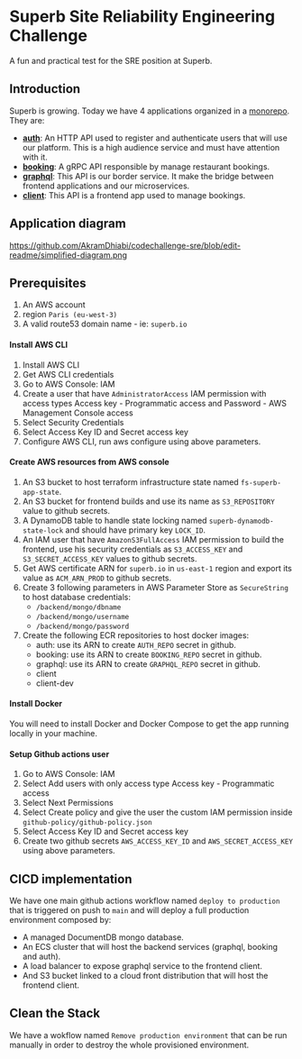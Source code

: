 # Superb Site Reliability Engineering Challenge

A fun and practical test for the SRE position at Superb.

## Introduction

Superb is growing. Today we have 4 applications organized in a [monorepo](https://en.wikipedia.org/wiki/Monorepo). They are:

- **[auth](./auth/)**: An HTTP API used to register and authenticate users that will use our platform. This is a high audience service and must have attention with it.
- **[booking](./booking/)**: A gRPC API responsible by manage restaurant bookings.
- **[graphql](./graphql/)**: This API is our border service. It make the bridge between frontend applications and our microservices.
- **[client](./client/)**: This API is a frontend app used to manage bookings.

## Application diagram

https://github.com/AkramDhiabi/codechallenge-sre/blob/edit-readme/simplified-diagram.png


## Prerequisites

1. An AWS account
2. region `Paris (eu-west-3)`
3. A valid route53 domain name - ie: `superb.io`

#### Install AWS CLI
1. Install AWS CLI
2. Get AWS CLI credentials
3. Go to AWS Console: IAM
4. Create a user that have `AdministratorAccess` IAM permission with access types Access key - Programmatic access and Password - AWS Management Console access
5. Select Security Credentials
6. Select Access Key ID and Secret access key
7. Configure AWS CLI, run aws configure using above parameters.

#### Create AWS resources from AWS console

1. An S3 bucket to host terraform infrastructure state named `fs-superb-app-state`.
2. An S3 bucket for frontend builds and use its name as `S3_REPOSITORY` value to github secrets.
3. A DynamoDB table to handle state locking named `superb-dynamodb-state-lock` and should have primary key `LOCK_ID`.
4. An IAM user that have `AmazonS3FullAccess` IAM permission to build the frontend, use his security credentials as `S3_ACCESS_KEY` and `S3_SECRET_ACCESS_KEY` values to github secrets.
5. Get AWS certificate ARN for `superb.io` in `us-east-1` region and export its value as `ACM_ARN_PROD` to github secrets.
6. Create 3 following parameters in AWS Parameter Store as `SecureString` to host database credentials:
   - `/backend/mongo/dbname` 
   - `/backend/mongo/username`
   - `/backend/mongo/password`
7. Create the following ECR repositories to host docker images:
   - auth: use its ARN to create `AUTH_REPO` secret in github.
   - booking: use its ARN to create `BOOKING_REPO` secret in github.
   - graphql: use its ARN to create `GRAPHQL_REPO` secret in github.
   - client
   - client-dev

#### Install Docker
You will need to install Docker and Docker Compose to get the app running locally in your machine.

#### Setup Github actions user

1. Go to AWS Console: IAM
2. Select Add users with only access type Access key - Programmatic access
3. Select Next Permissions
4. Select Create policy and give the user the custom IAM permission inside `github-policy/github-policy.json`
5. Select Access Key ID and Secret access key
6. Create two github secrets `AWS_ACCESS_KEY_ID` and `AWS_SECRET_ACCESS_KEY` using above parameters.

## CICD implementation
We have one main github actions workflow named `deploy to production` that is triggered on push to `main` and will deploy a full production environment composed by:
-  A managed DocumentDB mongo database.
-  An ECS cluster that will host the backend services (graphql, booking and auth).
-  A load balancer to expose graphql service to the frontend client.
-  And S3 bucket linked to a cloud front distribution that will host the frontend client.

## Clean the Stack
We have a wokflow named `Remove production environment` that can be run manually in order to destroy the whole provisioned environment.